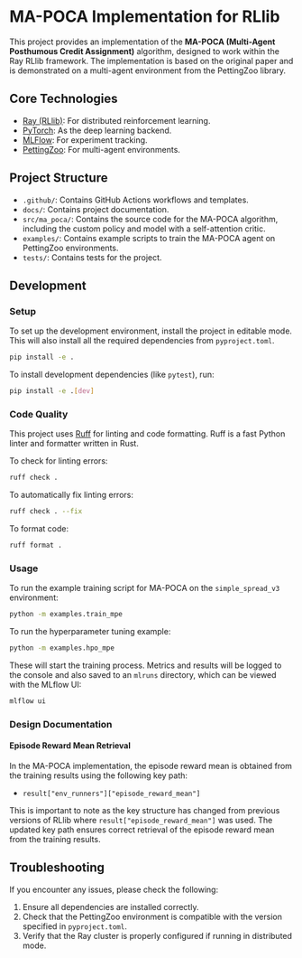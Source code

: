 # MA-POCA Implementation for RLlib

This project provides an implementation of the **MA-POCA (Multi-Agent Posthumous Credit Assignment)** algorithm, designed to work within the Ray RLlib framework. The implementation is based on the original paper and is demonstrated on a multi-agent environment from the PettingZoo library.

## Core Technologies

-   [Ray (RLlib)](https://www.ray.io/): For distributed reinforcement learning.
-   [PyTorch](https://pytorch.org/): As the deep learning backend.
-   [MLFlow](https://mlflow.org/): For experiment tracking.
-   [PettingZoo](https://pettingzoo.farama.org/): For multi-agent environments.

## Project Structure

-   `.github/`: Contains GitHub Actions workflows and templates.
-   `docs/`: Contains project documentation.
-   `src/ma_poca/`: Contains the source code for the MA-POCA algorithm, including the custom policy and model with a self-attention critic.
-   `examples/`: Contains example scripts to train the MA-POCA agent on PettingZoo environments.
-   `tests/`: Contains tests for the project.

## Development

### Setup

To set up the development environment, install the project in editable mode. This will also install all the required dependencies from `pyproject.toml`.

```bash
pip install -e .
```

To install development dependencies (like `pytest`), run:
```bash
pip install -e .[dev]
```

### Code Quality

This project uses [Ruff](https://github.com/astral-sh/ruff) for linting and code formatting. Ruff is a fast Python linter and formatter written in Rust.

To check for linting errors:
```bash
ruff check .
```

To automatically fix linting errors:
```bash
ruff check . --fix
```

To format code:
```bash
ruff format .
```

### Usage

To run the example training script for MA-POCA on the `simple_spread_v3` environment:

```bash
python -m examples.train_mpe
```

To run the hyperparameter tuning example:

```bash
python -m examples.hpo_mpe
```

These will start the training process. Metrics and results will be logged to the console and also saved to an `mlruns` directory, which can be viewed with the MLflow UI:

```bash
mlflow ui
```

### Design Documentation

#### Episode Reward Mean Retrieval

In the MA-POCA implementation, the episode reward mean is obtained from the training results using the following key path:
- `result["env_runners"]["episode_reward_mean"]`

This is important to note as the key structure has changed from previous versions of RLlib where `result["episode_reward_mean"]` was used. The updated key path ensures correct retrieval of the episode reward mean from the training results.

## Troubleshooting

If you encounter any issues, please check the following:

1. Ensure all dependencies are installed correctly.
2. Check that the PettingZoo environment is compatible with the version specified in `pyproject.toml`.
3. Verify that the Ray cluster is properly configured if running in distributed mode.